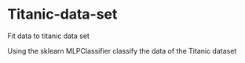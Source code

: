# Titanic-data-set
Fit data to titanic data set

Using the sklearn MLPClassifier classify the data of the Titanic dataset
